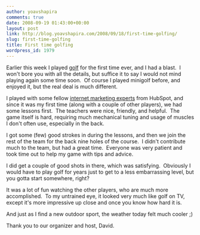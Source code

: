 ```yaml
---
author: yoavshapira
comments: true
date: 2008-09-19 01:43:00+00:00
layout: post
link: http://blog.yoavshapira.com/2008/09/18/first-time-golfing/
slug: first-time-golfing
title: First time golfing
wordpress_id: 1979
---
```


Earlier this week I played [golf](http://en.wikipedia.org/wiki/Golf) for the first time ever, and I had a blast.  I won't bore you with all the details, but suffice it to say I would not mind playing again some time soon.  Of course I played minigolf before, and enjoyed it, but the real deal is much different.

  


I played with some fellow [internet marketing experts](http://www.hubspot.com) from HubSpot, and since it was my first time (along with a couple of other players), we had some lessons first.  The teachers were nice, friendly, and helpful.  The game itself is hard, requiring much mechanical tuning and usage of muscles I don't often use, especially in the back.

  


I got some (few) good strokes in during the lessons, and then we join the rest of the team for the back nine holes of the course.  I didn't contribute much to the team, but had a great time.  Everyone was very patient and took time out to help my game with tips and advice.

  


I did get a couple of good shots in there, which was satisfying.  Obviously I would have to play golf for years just to get to a less embarrassing level, but you gotta start somewhere, right?

  


It was a lot of fun watching the other players, who are much more accomplished.  To my untrained eye, it looked very much like golf on TV, except it's more impressive up close and once you know how hard it is.

  


And just as I find a new outdoor sport, the weather today felt much cooler ;)

  


Thank you to our organizer and host, David.

  


  

